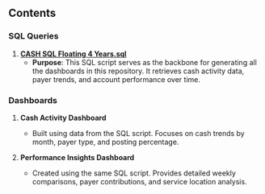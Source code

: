 ## Contents
### SQL Queries
1. **[CASH SQL Floating 4 Years.sql]([link-to-file](https://github.com/BrianA-BABA/sql-and-visualization-projects/blob/main/CASH%20SQL_Floating%204%20Years.sql))**  
   - **Purpose**: This SQL script serves as the backbone for generating all the dashboards in this repository. It retrieves cash activity data, payer trends, and account performance over time.

### Dashboards
1. **Cash Activity Dashboard**  
   - Built using data from the SQL script. Focuses on cash trends by month, payer type, and posting percentage.

2. **Performance Insights Dashboard**  
   - Created using the same SQL script. Provides detailed weekly comparisons, payer contributions, and service location analysis.
